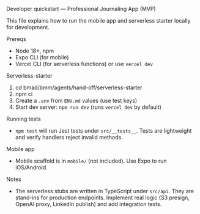 Developer quickstart — Professional Journaling App (MVP)

This file explains how to run the mobile app and serverless starter locally for development.

Prereqs
- Node 18+, npm
- Expo CLI (for mobile)
- Vercel CLI (for serverless functions) or use `vercel dev`

Serverless-starter
1. cd bmad/bmm/agents/hand-off/serverless-starter
2. npm ci
3. Create a `.env` from `ENV.md` values (use test keys)
4. Start dev server: `npm run dev` (runs `vercel dev` by default)

Running tests
- `npm test` will run Jest tests under `src/__tests__`. Tests are lightweight and verify handlers reject invalid methods.

Mobile app
- Mobile scaffold is in `mobile/` (not included). Use Expo to run iOS/Android.

Notes
- The serverless stubs are written in TypeScript under `src/api`. They are stand-ins for production endpoints. Implement real logic (S3 presign, OpenAI proxy, LinkedIn publish) and add integration tests.
